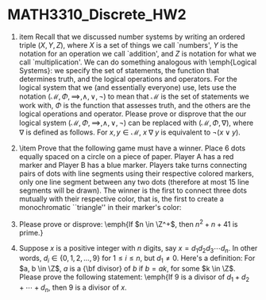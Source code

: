 # MATH3310_Discrete_HW2

1. item Recall that we discussed number systems by writing an ordered triple $(X, Y, Z)$, where $X$ is a set of things we call \`numbers',
$Y$ is the notation for an operation we call \`addition', and $Z$ is notation for what we call `multiplication'.
We can do something analogous with \emph{Logical Systems}: we specify the set of statements, the function that determines truth, and the
logical operations and operators.  For the logical system that we (and essentially everyone) use, lets use the notation
$(\mathcal{M}, \Phi, \implies, \wedge, \vee, \neg)$ to mean that $\mathcal{M}$ is the set of statements we work with,
$\Phi$ is the function that assesses truth, and the others are the logical operations and operator.
Please prove or disprove that the our logical system $(\mathcal{M}, \Phi, \implies, \wedge, \vee, \neg)$ can be replaced with
		$(\mathcal{M}, \Phi, \nabla)$, where $\nabla$ is defined as follows.  For $x, y \in \mathcal{M}$, $x \; \nabla\;y$ is equivalent to
		$\neg(x \vee y)$.

2. \item Prove that the following game must have a winner.  Place $6$ dots equally spaced on a circle on a piece of paper.
Player A has a red marker and Player B has a blue marker.
Players take turns connecting pairs of dots with line segments using their respective colored markers,
only one line segment between any two dots (therefore at most $15$ line segments will be drawn).
The winner is the first to connect three dots mutually with their respective color, that is, the first to create a monochromatic ``triangle''
in their marker's color:

3. Please prove or disprove: \emph{If $n \in \Z^+$, then $n^2 + n +41$ is prime.} 

4. 	Suppose $x$ is a positive integer with $n$ digits, say $x = d_1d_2d_3\cdots d_n$. In other words,
		$d_i \in \{0,1,2,\dots, 9\}$ for $1 \leq i \leq n$, but
		$d_1 \neq 0$.  Here's a definition: For $a, b \in \Z$, $a$ is a {\bf divisor} of $b$ if $b = ak$, for some $k \in \Z$.
		Please prove the following statement: \emph{If $9$ is a divisor of $d_1 + d_2 + \cdots + d_n$, then $9$ is a divisor of $x$.
